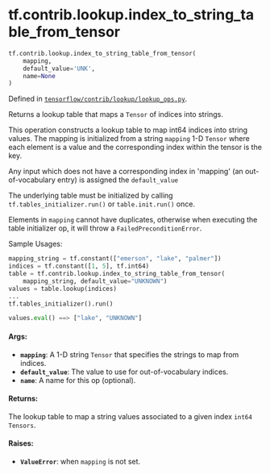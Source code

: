 <div itemscope itemtype="http://developers.google.com/ReferenceObject">
<meta itemprop="name" content="tf.contrib.lookup.index_to_string_table_from_tensor" />
</div>

# tf.contrib.lookup.index_to_string_table_from_tensor

``` python
tf.contrib.lookup.index_to_string_table_from_tensor(
    mapping,
    default_value='UNK',
    name=None
)
```



Defined in [`tensorflow/contrib/lookup/lookup_ops.py`](https://www.tensorflow.org/code/tensorflow/contrib/lookup/lookup_ops.py).

Returns a lookup table that maps a `Tensor` of indices into strings.

This operation constructs a lookup table to map int64 indices into string
values. The mapping is initialized from a string `mapping` 1-D `Tensor` where
each element is a value and the corresponding index within the tensor is the
key.

Any input which does not have a corresponding index in 'mapping'
(an out-of-vocabulary entry) is assigned the `default_value`

The underlying table must be initialized by calling
`tf.tables_initializer.run()` or `table.init.run()` once.

Elements in `mapping` cannot have duplicates, otherwise when executing the
table initializer op, it will throw a `FailedPreconditionError`.

Sample Usages:

```python
mapping_string = tf.constant(["emerson", "lake", "palmer"])
indices = tf.constant([1, 5], tf.int64)
table = tf.contrib.lookup.index_to_string_table_from_tensor(
    mapping_string, default_value="UNKNOWN")
values = table.lookup(indices)
...
tf.tables_initializer().run()

values.eval() ==> ["lake", "UNKNOWN"]
```

#### Args:

* <b>`mapping`</b>: A 1-D string `Tensor` that specifies the strings to map from
    indices.
* <b>`default_value`</b>: The value to use for out-of-vocabulary indices.
* <b>`name`</b>: A name for this op (optional).


#### Returns:

The lookup table to map a string values associated to a given index `int64`
`Tensors`.


#### Raises:

* <b>`ValueError`</b>: when `mapping` is not set.